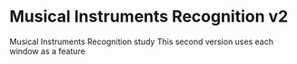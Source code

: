# Musical Instruments Recognition v2

Musical Instruments Recognition study
This second version uses each window as a feature

